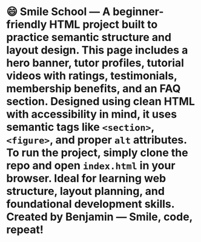 # 😄 Smile School — A beginner-friendly HTML project built to practice semantic structure and layout design. This page includes a hero banner, tutor profiles, tutorial videos with ratings, testimonials, membership benefits, and an FAQ section. Designed using clean HTML with accessibility in mind, it uses semantic tags like `<section>`, `<figure>`, and proper `alt` attributes. To run the project, simply clone the repo and open `index.html` in your browser. Ideal for learning web structure, layout planning, and foundational development skills. Created by Benjamin — Smile, code, repeat!